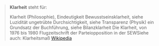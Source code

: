 > **Klarheit** steht für:
>
> Klarheit (Philosophie), Eindeutigkeit
> Bewusstseinsklarheit, siehe Luzidität
> ungetrübte Durchsichtigkeit, siehe Transparenz (Physik)
> ein Grundsatz der Buchführung, siehe Bilanzklarheit
> Die Klarheit, von 1976 bis 1980 Flugzeitschrift der Parteiopposition in der SEWSiehe auch:
> Klarheitsmaß
> [Wikipedia](https://de.wikipedia.org/wiki/Klarheit)